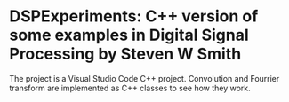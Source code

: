 # DSPExperiments: C++ version of some examples in Digital Signal Processing by Steven W Smith
The project is a Visual Studio Code C++ project.
Convolution and Fourrier transform are implemented as C++ classes to see how they work.
